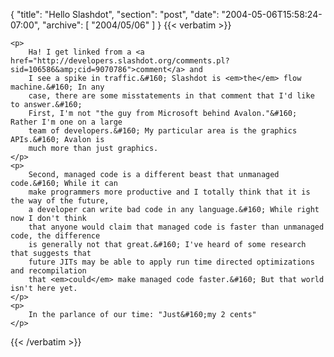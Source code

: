 {
  "title": "Hello Slashdot",
  "section": "post",
  "date": "2004-05-06T15:58:24-07:00",
  "archive": [
    "2004/05/06"
  ]
}
{{< verbatim >}}

    <p>
        Ha! I get linked from a <a href="http://developers.slashdot.org/comments.pl?sid=106586&amp;cid=9070786">comment</a> and
        I see a spike in traffic.&#160; Slashdot is <em>the</em> flow machine.&#160; In any
        case, there are some misstatements in that comment that I'd like to answer.&#160;
        First, I'm not "the guy from Microsoft behind Avalon."&#160; Rather I'm one on a large
        team of developers.&#160; My particular area is the graphics APIs.&#160; Avalon is
        much more than just graphics.
    </p>
    <p>
        Second, managed code is a different beast that unmanaged code.&#160; While it can
        make programmers more productive and I totally think that it is the way of the future,
        a developer can write bad code in any language.&#160; While right now I don't think
        that anyone would claim that managed code is faster than unmanaged code, the difference
        is generally not that great.&#160; I've heard of some research that suggests that
        future JITs may be able to apply run time directed optimizations and recompilation
        that <em>could</em> make managed code faster.&#160; But that world isn't here yet.
    </p>
    <p>
        In the parlance of our time: "Just&#160;my 2 cents"
    </p>

{{< /verbatim >}}
